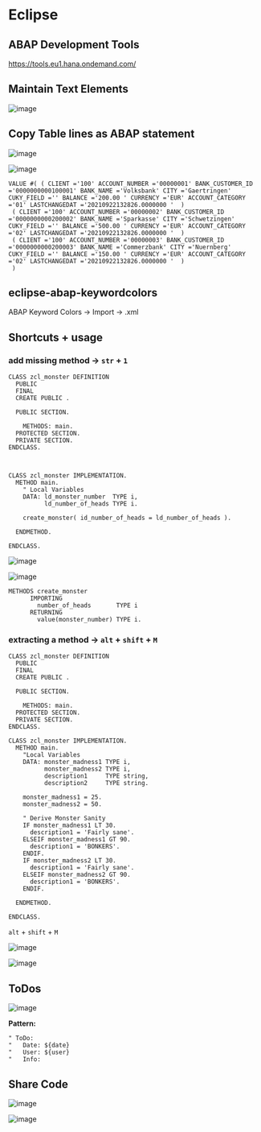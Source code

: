 # Eclipse

## ABAP Development Tools

https://tools.eu1.hana.ondemand.com/



## Maintain Text Elements

![image](https://user-images.githubusercontent.com/30869493/128341169-e12e0512-5fcb-44ac-bf31-e7143faa9876.png)

## Copy Table lines as ABAP statement

![image](https://user-images.githubusercontent.com/30869493/134353052-51ebeecf-1b41-4afa-b6ed-deae8e12727d.png)


![image](https://user-images.githubusercontent.com/30869493/134353002-35a29244-95fb-4379-adb6-0401995ce109.png)

```abap
VALUE #( ( CLIENT ='100' ACCOUNT_NUMBER ='00000001' BANK_CUSTOMER_ID ='0000000000100001' BANK_NAME ='Volksbank' CITY ='Gaertringen' CUKY_FIELD ='' BALANCE ='200.00 ' CURRENCY ='EUR' ACCOUNT_CATEGORY ='01' LASTCHANGEDAT ='20210922132826.0000000 '  )
 ( CLIENT ='100' ACCOUNT_NUMBER ='00000002' BANK_CUSTOMER_ID ='0000000000200002' BANK_NAME ='Sparkasse' CITY ='Schwetzingen' CUKY_FIELD ='' BALANCE ='500.00 ' CURRENCY ='EUR' ACCOUNT_CATEGORY ='02' LASTCHANGEDAT ='20210922132826.0000000 '  )
 ( CLIENT ='100' ACCOUNT_NUMBER ='00000003' BANK_CUSTOMER_ID ='0000000000200003' BANK_NAME ='Commerzbank' CITY ='Nuernberg' CUKY_FIELD ='' BALANCE ='150.00 ' CURRENCY ='EUR' ACCOUNT_CATEGORY ='02' LASTCHANGEDAT ='20210922132826.0000000 '  )
 )
```

## eclipse-abap-keywordcolors

ABAP Keyword Colors -> Import -> .xml

## Shortcuts + usage

### add missing method -> `str` + `1`

```abap
CLASS zcl_monster DEFINITION
  PUBLIC
  FINAL
  CREATE PUBLIC .

  PUBLIC SECTION.

    METHODS: main.
  PROTECTED SECTION.
  PRIVATE SECTION.
ENDCLASS.



CLASS zcl_monster IMPLEMENTATION.
  METHOD main.
    " Local Variables
    DATA: ld_monster_number  TYPE i,
          ld_number_of_heads TYPE i.

    create_monster( id_number_of_heads = ld_number_of_heads ).

  ENDMETHOD.

ENDCLASS.
```

![image](https://user-images.githubusercontent.com/30869493/137023157-2ef3fe0a-bd5e-4baf-b213-cf0e5275016b.png)


![image](https://user-images.githubusercontent.com/30869493/137021266-03e38fb7-6ddb-41a6-9bf3-3a13c81fb488.png)

```abap
METHODS create_monster
      IMPORTING
        number_of_heads       TYPE i
      RETURNING
        value(monster_number) TYPE i.
```

### extracting a method -> `alt` + `shift` + `M`

```abap
CLASS zcl_monster DEFINITION
  PUBLIC
  FINAL
  CREATE PUBLIC .

  PUBLIC SECTION.

    METHODS: main.
  PROTECTED SECTION.
  PRIVATE SECTION.
ENDCLASS.

CLASS zcl_monster IMPLEMENTATION.
  METHOD main.
    "Local Variables
    DATA: monster_madness1 TYPE i,
          monster_madness2 TYPE i,
          description1     TYPE string,
          description2     TYPE string.

    monster_madness1 = 25.
    monster_madness2 = 50.

    " Derive Monster Sanity
    IF monster_madness1 LT 30.
      description1 = 'Fairly sane'.
    ELSEIF monster_madness1 GT 90.
      description1 = 'BONKERS'.
    ENDIF.
    IF monster_madness2 LT 30.
      description1 = 'Fairly sane'.
    ELSEIF monster_madness2 GT 90.
      description1 = 'BONKERS'.
    ENDIF.

  ENDMETHOD.
  
ENDCLASS.
```

`alt` + `shift` + `M`

![image](https://user-images.githubusercontent.com/30869493/137021889-7c415633-27b1-427d-ba1e-ccfea7749b48.png)

![image](https://user-images.githubusercontent.com/30869493/137021968-7fc579ba-1bbc-4d69-a17e-502f4a3eb80b.png)

## 
## ToDos

![image](https://user-images.githubusercontent.com/30869493/138055873-b134dfa6-36c4-4284-9b19-52c780899f67.png)

**Pattern:**
```abap
" ToDo: 
"   Date: ${date}
"   User: ${user}
"   Info: 
```


## Share Code
![image](https://user-images.githubusercontent.com/30869493/164220060-9a94673d-4627-4f36-8df1-25cb6d6c0ade.png)

![image](https://user-images.githubusercontent.com/30869493/164220003-b6210531-6323-48ec-aa84-bf16aa4932d2.png)
